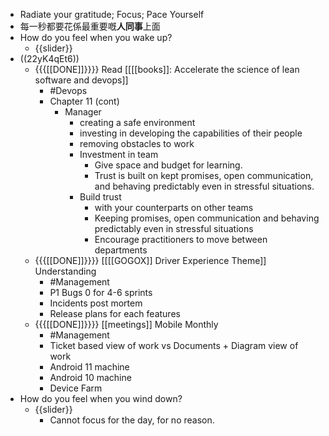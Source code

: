 - Radiate your gratitude; Focus; Pace Yourself
- 每一秒都要花係最重要嘅**人同事**上面
- How do you feel when you wake up?
    - {{slider}}
- ((22yK4qEt6))
    - {{{[[DONE]]}}}} Read [[[[books]]: Accelerate the science of lean software and devops]]
        - #Devops
        - Chapter 11 (cont)
            - Manager
                - creating a safe environment
                - investing in developing the capabilities of their people
                - removing obstacles to work
                - Investment in team
                    - Give space and budget for learning.
                    - Trust is built on kept promises, open communication, and behaving predictably even in stressful situations.
                - Build trust 
                    - with your counterparts on other teams
                    - Keeping promises, open communication and behaving predictably even in stressful situations
                    - Encourage practitioners to move between departments
    - {{{[[DONE]]}}}} [[[[GOGOX]] Driver Experience Theme]] Understanding
        - #Management
        - P1 Bugs 0 for 4-6 sprints
        - Incidents post mortem
        - Release plans for each features
    - {{{[[DONE]]}}}} [[meetings]] Mobile Monthly
        - #Management
        - Ticket based view of work vs Documents + Diagram view of work
        - Android 11 machine
        - Android 10 machine
        - Device Farm
- How do you feel when you wind down?
    - {{slider}}
        - Cannot focus for the day, for no reason.
